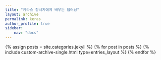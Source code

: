 ```yaml
---
title: "케라스 창시자에게 배우는 딥러닝"
layout: archive
permalink: keras
author_profile: true
sidebar:
    nav: "docs"
---
```


{% assign posts = site.categories.jekyll %}
{% for post in posts %}
  {% include custom-archive-single.html type=entries_layout %}
{% endfor %}